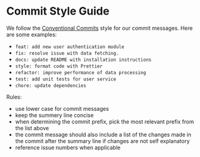 # Commit Style Guide

We follow the [Conventional Commits](https://www.conventionalcommits.org/en/v1.0.0/) style for our commit messages. Here are some examples:
- `feat: add new user authentication module`
- `fix: resolve issue with data fetching.`
- `docs: update README with installation instructions`
- `style: format code with Prettier`
- `refactor: improve performance of data processing`
- `test: add unit tests for user service`
- `chore: update dependencies`

Rules:
- use lower case for commit messages
- keep the summery line concise
- when determining the commit prefix, pick the most relevant prefix from the list above
- the commit message should also include a list of the changes made in the commit after the summary line if changes are not self explanatory
- reference issue numbers when applicable
